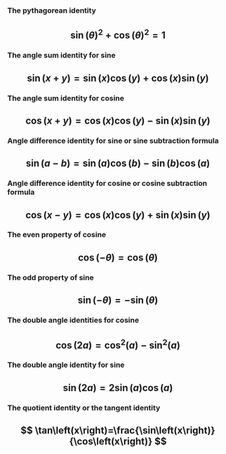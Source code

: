 ### The pythagorean identity
## $$ \sin\left(\theta\right)^2+\cos\left(\theta\right)^2=1 $$

### The angle sum identity for sine
## $$ \sin\left(x+y\right)=\sin\left(x\right)\cos\left(y\right)+\cos\left(x\right)\sin\left(y\right) $$

### The angle sum identity for cosine
## $$ \cos\left(x+y\right)=\cos\left(x\right)\cos\left(y\right)-\sin\left(x\right)\sin\left(y\right) $$

### Angle difference identity for sine or sine subtraction formula
## $$ \sin\left(a-b\right)=\sin\left(a\right)\cos\left(b\right)-\sin\left(b\right)\cos\left(a\right) $$

### Angle difference identity for cosine or cosine subtraction formula
## $$ \cos\left(x-y\right)=\cos\left(x\right)\cos\left(y\right)+\sin\left(x\right)\sin\left(y\right) $$

### The even property of cosine
## $$ \cos\left(-\theta\right)=\cos\left(\theta\right) $$

### The odd property of sine
## $$ \sin\left(-\theta\right)=-\sin\left(\theta\right) $$

### The double angle identities for cosine
## $$ \cos\left(2a\right)=\cos^2\left(a\right)-\sin^2\left(a\right) $$

### The double angle identity for sine
## $$ \sin\left(2a\right)=2\sin\left(a\right)\cos\left(a\right) $$

### The quotient identity or the tangent identity
## $$ \tan\left(x\right)=\frac{\sin\left(x\right)}{\cos\left(x\right)} $$